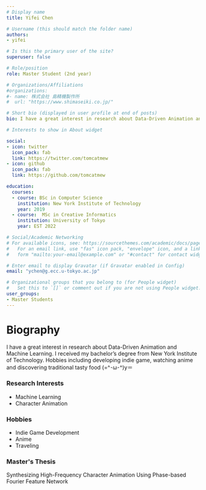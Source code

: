 ```yaml
---
# Display name
title: Yifei Chen

# Username (this should match the folder name)
authors:
- yifei

# Is this the primary user of the site?
superuser: false

# Role/position
role: Master Student (2nd year)

# Organizations/Affiliations
#organizations:
#- name: 株式会社 島精機製作所
#  url: "https://www.shimaseiki.co.jp/"

# Short bio (displayed in user profile at end of posts)
bio: I have a great interest in research about Data-Driven Animation and Machine Learning. I received my bachelor’s degree from New York Institute of Technology. Hobbies including developing indie game, watching anime and discovering traditional tasty food (=^･ω･^)y＝

# Interests to show in About widget

social:
- icon: twitter
  icon_pack: fab
  link: https://twitter.com/tomcatmew
- icon: github
  icon_pack: fab
  link: https://github.com/tomcatmew

education:
  courses:
  - course: BSc in Computer Science
    institution: New York Institute of Technology
    year: 2019
  - course:  MSc in Creative Informatics
    institution: University of Tokyo
    year: EST 2022

# Social/Academic Networking
# For available icons, see: https://sourcethemes.com/academic/docs/page-builder/#icons
#   For an email link, use "fas" icon pack, "envelope" icon, and a link in the
#   form "mailto:your-email@example.com" or "#contact" for contact widget.

# Enter email to display Gravatar (if Gravatar enabled in Config)
email: "ychen@g.ecc.u-tokyo.ac.jp"

# Organizational groups that you belong to (for People widget)
#   Set this to `[]` or comment out if you are not using People widget.
user_groups:
- Master Students
---
```



# **Biography**
I have a great interest in research about Data-Driven Animation and Machine Learning. I received my bachelor’s degree from New York Institute of Technology. Hobbies including developing indie game, watching anime and discovering traditional tasty food (=^･ω･^)y＝

### Research Interests
- Machine Learning
- Character Animation

### Hobbies
- Indie Game Development
- Anime
- Traveling

### Master's Thesis
Synthesizing High-Frequency Character Animation Using Phase-based Fourier Feature Network


